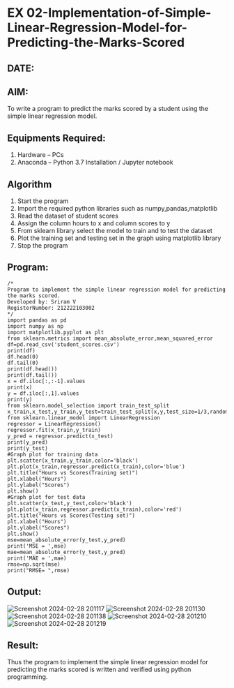 # EX 02-Implementation-of-Simple-Linear-Regression-Model-for-Predicting-the-Marks-Scored
## DATE:
## AIM:
To write a program to predict the marks scored by a student using the simple linear regression model.
## Equipments Required:
1. Hardware – PCs
2. Anaconda – Python 3.7 Installation / Jupyter notebook
## Algorithm
1. Start the program
2. Import the required python libraries such as numpy,pandas,matplotlib
3. Read the dataset of student scores
4. Assign the column hours to x and column scores to y
5. From sklearn library select the model to train and to test the dataset
6. Plot the training set and testing set in the graph using matplotlib library
7. Stop the program
## Program:
```
/*
Program to implement the simple linear regression model for predicting the marks scored.
Developed by: Sriram V
RegisterNumber: 212222103002
*/
import pandas as pd
import numpy as np
import matplotlib.pyplot as plt
from sklearn.metrics import mean_absolute_error,mean_squared_error
df=pd.read_csv('student_scores.csv')
print(df)
df.head(0)
df.tail(0)
print(df.head())
print(df.tail())
x = df.iloc[:,:-1].values
print(x)
y = df.iloc[:,1].values
print(y)
from sklearn.model_selection import train_test_split
x_train,x_test,y_train,y_test=train_test_split(x,y,test_size=1/3,random_state=0)
from sklearn.linear_model import LinearRegression
regressor = LinearRegression()
regressor.fit(x_train,y_train)
y_pred = regressor.predict(x_test)
print(y_pred)
print(y_test)
#Graph plot for training data
plt.scatter(x_train,y_train,color='black')
plt.plot(x_train,regressor.predict(x_train),color='blue')
plt.title("Hours vs Scores(Training set)")
plt.xlabel("Hours")
plt.ylabel("Scores")
plt.show()
#Graph plot for test data
plt.scatter(x_test,y_test,color='black')
plt.plot(x_train,regressor.predict(x_train),color='red')
plt.title("Hours vs Scores(Testing set)")
plt.xlabel("Hours")
plt.ylabel("Scores")
plt.show()
mse=mean_absolute_error(y_test,y_pred)
print('MSE = ',mse)
mae=mean_absolute_error(y_test,y_pred)
print('MAE = ',mae)
rmse=np.sqrt(mse)
print("RMSE= ",rmse)
```
## Output:
![Screenshot 2024-02-28 201117](https://github.com/Darkwebnew/Implementation-of-Simple-Linear-Regression-Model-for-Predicting-the-Marks-Scored/assets/143114486/7700ce91-22fd-41ad-9cd2-c9f918c7b37d)
![Screenshot 2024-02-28 201130](https://github.com/Darkwebnew/Implementation-of-Simple-Linear-Regression-Model-for-Predicting-the-Marks-Scored/assets/143114486/23cb4c66-a6f0-46ce-a770-026955c4adc6)
![Screenshot 2024-02-28 201138](https://github.com/Darkwebnew/Implementation-of-Simple-Linear-Regression-Model-for-Predicting-the-Marks-Scored/assets/143114486/e6b35381-eeb6-431d-8208-b9d1717f1e00)
![Screenshot 2024-02-28 201210](https://github.com/Darkwebnew/Implementation-of-Simple-Linear-Regression-Model-for-Predicting-the-Marks-Scored/assets/143114486/6a4c3e83-97b8-4bf3-acb6-15d65b2889d8)
![Screenshot 2024-02-28 201219](https://github.com/Darkwebnew/Implementation-of-Simple-Linear-Regression-Model-for-Predicting-the-Marks-Scored/assets/143114486/99a3b891-28f8-48b7-9730-1749e8c10151)
## Result:
Thus the program to implement the simple linear regression model for predicting the marks scored is written and verified using python programming.
